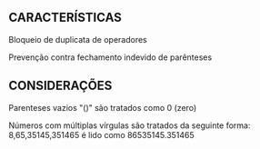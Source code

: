 CARACTERÍSTICAS
---------------

Bloqueio de duplicata de operadores

Prevenção contra fechamento indevido de parênteses

CONSIDERAÇÕES
-------------

Parenteses vazios "()" são tratados como 0 (zero)

Números com múltiplas vírgulas são tratados da seguinte forma:
	8,65,35145,351465 é lido como 86535145.351465

